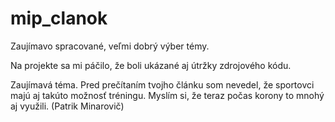 # mip_clanok

Zaujímavo spracované, veľmi dobrý výber témy.


Na projekte sa mi páčilo, že boli ukázané aj útržky zdrojového kódu.


Zaujímavá téma. Pred prečítaním tvojho článku som nevedel, že sportovci majú aj takúto možnosť tréningu. Myslím si, že teraz počas korony to mnohý aj využili. (Patrik Minarovič)
